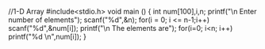
//1-D Array
#include<stdio.h>
void main ()
{
int num[100],i,n;
printf("\n Enter number of elements");
scanf("%d",&n);
for(i = 0; i <= n-1;i++)
scanf("%d",&num[i]);
printf("\n The elements are");
for(i=0;  i<n; i++)
printf("%d \n",num[i]);
}
